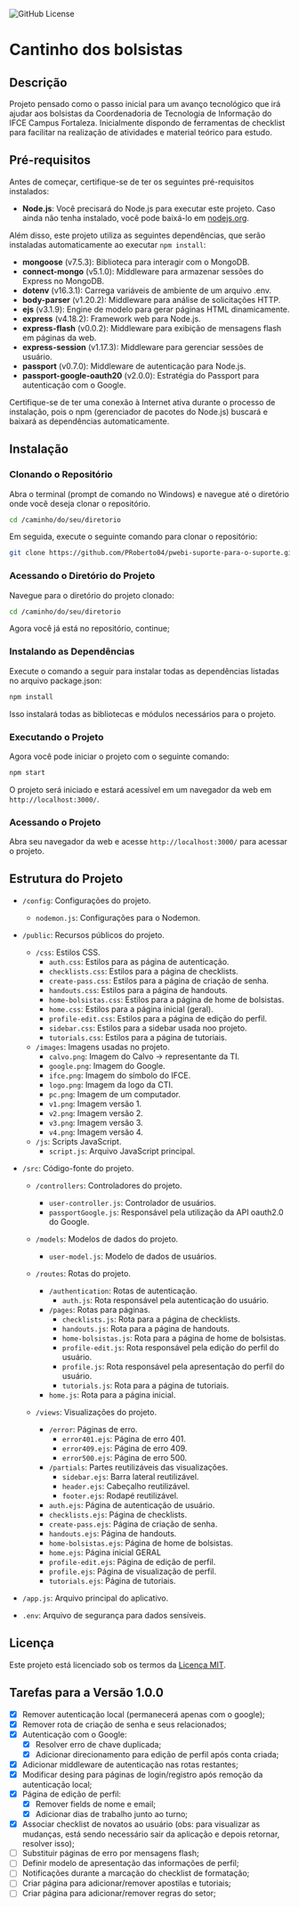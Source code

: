 ![GitHub License](https://img.shields.io/github/license/PRoberto04/pwebi-suporte-para-o-suporte)

# Cantinho dos bolsistas

## Descrição

Projeto pensado como o passo inicial para um avanço tecnológico que irá ajudar aos bolsistas da Coordenadoria de Tecnologia de Informação do IFCE Campus Fortaleza. Inicialmente dispondo de ferramentas de checklist para facilitar na realização de atividades e material teórico para estudo.

## Pré-requisitos

Antes de começar, certifique-se de ter os seguintes pré-requisitos instalados:

- **Node.js**: Você precisará do Node.js para executar este projeto. Caso ainda não tenha instalado, você pode baixá-lo em [nodejs.org](https://nodejs.org/).

Além disso, este projeto utiliza as seguintes dependências, que serão instaladas automaticamente ao executar `npm install`:

- **mongoose** (v7.5.3): Biblioteca para interagir com o MongoDB.
- **connect-mongo** (v5.1.0): Middleware para armazenar sessões do Express no MongoDB.
- **dotenv** (v16.3.1): Carrega variáveis de ambiente de um arquivo .env.
- **body-parser** (v1.20.2): Middleware para análise de solicitações HTTP.
- **ejs** (v3.1.9): Engine de modelo para gerar páginas HTML dinamicamente.
- **express** (v4.18.2): Framework web para Node.js.
- **express-flash** (v0.0.2): Middleware para exibição de mensagens flash em páginas da web.
- **express-session** (v1.17.3): Middleware para gerenciar sessões de usuário.
- **passport** (v0.7.0): Middleware de autenticação para Node.js.
- **passport-google-oauth20** (v2.0.0): Estratégia do Passport para autenticação com o Google.

Certifique-se de ter uma conexão à Internet ativa durante o processo de instalação, pois o npm (gerenciador de pacotes do Node.js) buscará e baixará as dependências automaticamente.

## Instalação

### Clonando o Repositório

Abra o terminal (prompt de comando no Windows) e navegue até o diretório onde você deseja clonar o repositório. 

```bash
cd /caminho/do/seu/diretorio
```

Em seguida, execute o seguinte comando para clonar o repositório:

```bash
git clone https://github.com/PRoberto04/pwebi-suporte-para-o-suporte.git
```
### Acessando o Diretório do Projeto

Navegue para o diretório do projeto clonado:

```bash
cd /caminho/do/seu/diretorio
```
Agora você já está no repositório, continue;

### Instalando as Dependências
Execute o comando a seguir para instalar todas as dependências listadas no arquivo package.json:

```bash
npm install
```

Isso instalará todas as bibliotecas e módulos necessários para o projeto.

### Executando o Projeto
Agora você pode iniciar o projeto com o seguinte comando:

```bash
npm start
```

O projeto será iniciado e estará acessível em um navegador da web em `http://localhost:3000/`.

### Acessando o Projeto

Abra seu navegador da web e acesse `http://localhost:3000/` para acessar o projeto.

## Estrutura do Projeto

- `/config`: Configurações do projeto.
  - `nodemon.js`: Configurações para o Nodemon.

- `/public`: Recursos públicos do projeto.
  - `/css`: Estilos CSS.
    - `auth.css`: Estilos para as página de autenticação.
    - `checklists.css`: Estilos para a página de checklists.
    - `create-pass.css`: Estilos para a página de criação de senha.
    - `handouts.css`: Estilos para a página de handouts.
    - `home-bolsistas.css`: Estilos para a página de home de bolsistas.
    - `home.css`: Estilos para a página inicial (geral).
    - `profile-edit.css`: Estilos para a página de edição do perfil.
    - `sidebar.css`: Estilos para a sidebar usada noo projeto.
    - `tutorials.css`: Estilos para a página de tutoriais.
  - `/images`: Imagens usadas no projeto.
    - `calvo.png`: Imagem do Calvo -> representante da TI.
    - `google.png`: Imagem do Google.
    - `ifce.png`: Imagem do símbolo do IFCE.
    - `logo.png`: Imagem da logo da CTI.
    - `pc.png`: Imagem de um computador.
    - `v1.png`: Imagem versão 1.
    - `v2.png`: Imagem versão 2.
    - `v3.png`: Imagem versão 3.
    - `v4.png`: Imagem versão 4.
  - `/js`: Scripts JavaScript.
    - `script.js`: Arquivo JavaScript principal.

- `/src`: Código-fonte do projeto.
  - `/controllers`: Controladores do projeto.
    - `user-controller.js`: Controlador de usuários.
    - `passportGoogle.js`: Responsável pela utilização da API oauth2.0 do Google.
  - `/models`: Modelos de dados do projeto.
    - `user-model.js`: Modelo de dados de usuários.
  - `/routes`: Rotas do projeto.
    - `/authentication`: Rotas de autenticação.
      - `auth.js`: Rota responsável pela autenticação do usuário.
    - `/pages`: Rotas para páginas.
      - `checklists.js`: Rota para a página de checklists.
      - `handouts.js`: Rota para a página de handouts.
      - `home-bolsistas.js`: Rota para a página de home de bolsistas.
      - `profile-edit.js`: Rota responsável pela edição do perfil do usuário.
      - `profile.js`: Rota responsável pela apresentação do perfil do usuário.
      - `tutorials.js`: Rota para a página de tutoriais.
    - `home.js`: Rota para a página inicial.

  - `/views`: Visualizações do projeto.
    - `/error`: Páginas de erro.
      - `error401.ejs`: Página de erro 401.
      - `error409.ejs`: Página de erro 409.
      - `error500.ejs`: Página de erro 500.
    - `/partials`: Partes reutilizáveis das visualizações.
      - `sidebar.ejs`: Barra lateral reutilizável.
      - `header.ejs`: Cabeçalho reutilizável.
      - `footer.ejs`: Rodapé reutilizável.
    - `auth.ejs`: Página de autenticação de usuário.
    - `checklists.ejs`: Página de checklists.
    - `create-pass.ejs`: Página de criação de senha.
    - `handouts.ejs`: Página de handouts.
    - `home-bolsistas.ejs`: Página de home de bolsistas.
    - `home.ejs`: Página inicial GERAL
    - `profile-edit.ejs`: Página de edição de perfil.
    - `profile.ejs`: Página de visualização de perfil.
    - `tutorials.ejs`: Página de tutoriais.
- `/app.js`: Arquivo principal do aplicativo.
- `.env`: Arquivo de segurança para dados sensíveis.


## Licença

Este projeto está licenciado sob os termos da [Licença MIT](LICENSE).

## Tarefas para a Versão 1.0.0

- [X] Remover autenticação local (permanecerá apenas com o google);
- [X] Remover rota de criação de senha e seus relacionados;
- [X] Autenticação com o Google:
  - [X] Resolver erro de chave duplicada;
  - [X] Adicionar direcionamento para edição de perfil após conta criada;
- [X] Adicionar middleware de autenticação nas rotas restantes;
- [X] Modificar desing para páginas de login/registro após remoção da autenticação local;
- [X] Página de edição de perfil:
  - [X] Remover fields de nome e email;
  - [X] Adicionar dias de trabalho junto ao turno;
- [X] Associar checklist de novatos ao usuário (obs: para visualizar as mudanças, está sendo necessário
sair da aplicação e depois retornar, resolver isso);
- [ ] Substituir páginas de erro por mensagens flash;
- [ ] Definir modelo de apresentação das informações de perfil;
- [ ] Notificações durante a marcação do checklist de formatação;
- [ ] Criar página para adicionar/remover apostilas e tutoriais;
- [ ] Criar página para adicionar/remover regras do setor;